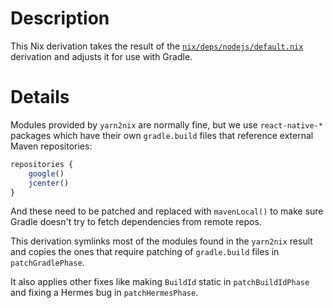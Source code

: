 # Description

This Nix derivation takes the result of the [`nix/deps/nodejs/default.nix`](../nodejs/default.nix) derivation and adjusts it for use with Gradle.

# Details

Modules provided by `yarn2nix` are normally fine, but we use `react-native-*` packages which have their own `gradle.build` files that reference external Maven repositories:
```js
repositories {
    google()
    jcenter()
}
```
And these need to be patched and replaced with `mavenLocal()` to make sure Gradle doesn't try to fetch dependencies from remote repos.

This derivation symlinks most of the modules found in the `yarn2nix` result and copies the ones that require patching of `gradle.build` files in `patchGradlePhase`.

It also applies other fixes like making `BuildId` static in `patchBuildIdPhase` and fixing a Hermes bug in `patchHermesPhase`.
